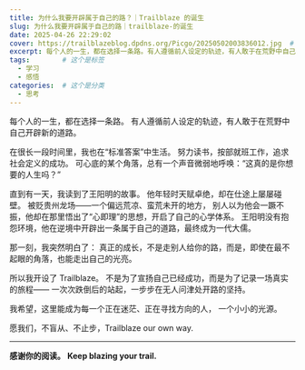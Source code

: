 ```yaml
---
title: 为什么我要开辟属于自己的路？｜Trailblaze 的诞生
slug: 为什么我要开辟属于自己的路｜trailblaze-的诞生
date: 2025-04-26 22:29:02
cover: https://trailblazeblog.dpdns.org/Picgo/20250502003836012.jpg  # 请替换为你自己的图片路径
excerpt: 每个人的一生，都在选择一条路。有人遵循前人设定的轨迹，有人敢于在荒野中自己开辟新的道路。在很长一段时间里，我也在“标准答案”中生活。努力读书，按部就班工作，追求社会定义的成功。可心底的某个角落，总有一个声音微弱地呼唤：“这真的是你想要的人生吗？”
tags:        # 这个是标签
  - 学习
  - 感悟
categories:  # 这个是分类
  - 思考
---
```

<!-- 正文开始 -->
每个人的一生，都在选择一条路。
有人遵循前人设定的轨迹，有人敢于在荒野中自己开辟新的道路。

在很长一段时间里，我也在“标准答案”中生活。
努力读书，按部就班工作，追求社会定义的成功。
可心底的某个角落，总有一个声音微弱地呼唤：“这真的是你想要的人生吗？”

直到有一天，我读到了王阳明的故事。
他年轻时天赋卓绝，却在仕途上屡屡碰壁。
被贬贵州龙场——一个偏远荒凉、蛮荒未开的地方，
别人以为他会一蹶不振，他却在那里悟出了“心即理”的思想，开启了自己的心学体系。
王阳明没有抱怨环境，他在逆境中开辟出一条属于自己的道路，最终成为一代大儒。

那一刻，我突然明白了：
真正的成长，不是走别人给你的路，而是，即使在最不起眼的角落，也能走出自己的光亮。

所以我开设了 Trailblaze。
不是为了宣扬自己已经成功，而是为了记录一场真实的旅程——
一次次跌倒后的站起，一步步在无人问津处开路的坚持。

我希望，这里能成为每一个正在迷茫、正在寻找方向的人，
一个小小的光源。

愿我们，不盲从、不止步，Trailblaze our own way.


---

**感谢你的阅读。**
**Keep blazing your trail.**